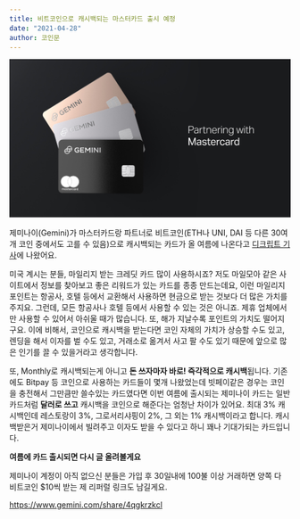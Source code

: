 ```yaml
---
title: 비트코인으로 캐시백되는 마스터카드 출시 예정
date: "2021-04-28"
author: 코인문
---
```


![이미지 출처 gemini.com](1.jpg)

제미나이(Gemini)가 마스터카드랑 파트너로 비트코인(ETH나 UNI, DAI 등 다른 30여개 코인 중에서도 고를 수 있음)으로 캐시백되는 카드가 올 여름에 나온다고 [디크립트 기사](https://decrypt.co/69181/gemini-crypto-mastercard-unwrapped-summer)에 나왔어요.

미국 계시는 분들, 마일리지 받는 크레딧 카드 많이 사용하시죠? 저도 마일모아 같은 사이트에서 정보를 찾아보고 좋은 리워드가 있는 카드를 종종 만드는데요, 이런 마일리지 포인트는 항공사, 호텔 등에서 교환해서 사용하면 현금으로 받는 것보다 더 많은 가치를 주지요. 그런데, 모든 항공사나 호텔 등에서 사용할 수 있는 것은 아니죠. 제휴 업체에서만 사용할 수 있어서 아쉬울 때가 많습니다. 또, 해가 지날수록 포인트의 가치도 떨어지구요. 이에 비해서, 코인으로 캐시백을 받는다면 코인 자체의 가치가 상승할 수도 있고, 렌딩을 해서 이자를 벌 수도 있고, 거래소로 옮겨서 사고 팔 수도 있기 때문에 앞으로 많은 인기를 끌 수 있을거라고 생각합니다.

또, Monthly로 캐시백되는게 아니고 **돈 쓰자마자 바로! 즉각적으로 캐시백**됩니다. 기존에도 Bitpay 등 코인으로 사용하는 카드들이 몇개 나왔었는데 빗페이같은 경우는 코인을 충전해서 그만큼만 쓸수있는 카드였다면 이번 여름에 출시되는 제미나이 카드는 일반 카드처럼 **달러로 쓰고** 캐시백을 코인으로 해준다는 엄청난 차이가 있어요. 최대 3% 캐시백인데 레스토랑이 3%, 그로서리샤핑이 2%, 그 외는 1% 캐시백이라고 합니다. 캐시백받은거 제미나이에서 빌려주고 이자도 받을 수 있다고 하니 꽤나 기대가되는 카드입니다.

**여름에 카드 출시되면 다시 글 올려볼게요**

제미나이 계정이 아직 없으신 분들은 가입 후 30일내에 100불 이상 거래하면 양쪽 다 비트코인 $10씩 받는 제 리퍼럴 링크도 남길게요.

https://www.gemini.com/share/4qgkrzkcl